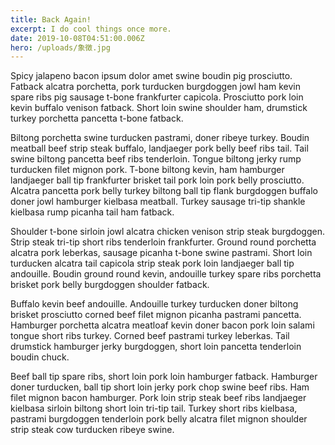 ```yaml
---
title: Back Again!
excerpt: I do cool things once more.
date: 2019-10-08T04:51:00.006Z
hero: /uploads/象徴.jpg
---
```

Spicy jalapeno bacon ipsum dolor amet swine boudin pig prosciutto. Fatback alcatra porchetta, pork turducken burgdoggen jowl ham kevin spare ribs pig sausage t-bone frankfurter capicola. Prosciutto pork loin kevin buffalo venison fatback. Short loin swine shoulder ham, drumstick turkey porchetta pancetta t-bone fatback.



Biltong porchetta swine turducken pastrami, doner ribeye turkey. Boudin meatball beef strip steak buffalo, landjaeger pork belly beef ribs tail. Tail swine biltong pancetta beef ribs tenderloin. Tongue biltong jerky rump turducken filet mignon pork. T-bone biltong kevin, ham hamburger landjaeger ball tip frankfurter brisket tail pork loin pork belly prosciutto. Alcatra pancetta pork belly turkey biltong ball tip flank burgdoggen buffalo doner jowl hamburger kielbasa meatball. Turkey sausage tri-tip shankle kielbasa rump picanha tail ham fatback.



Shoulder t-bone sirloin jowl alcatra chicken venison strip steak burgdoggen. Strip steak tri-tip short ribs tenderloin frankfurter. Ground round porchetta alcatra pork leberkas, sausage picanha t-bone swine pastrami. Short loin turducken alcatra tail capicola strip steak pork loin landjaeger ball tip andouille. Boudin ground round kevin, andouille turkey spare ribs porchetta brisket pork belly burgdoggen shoulder fatback.



Buffalo kevin beef andouille. Andouille turkey turducken doner biltong brisket prosciutto corned beef filet mignon picanha pastrami pancetta. Hamburger porchetta alcatra meatloaf kevin doner bacon pork loin salami tongue short ribs turkey. Corned beef pastrami turkey leberkas. Tail drumstick hamburger jerky burgdoggen, short loin pancetta tenderloin boudin chuck.



Beef ball tip spare ribs, short loin pork loin hamburger fatback. Hamburger doner turducken, ball tip short loin jerky pork chop swine beef ribs. Ham filet mignon bacon hamburger. Pork loin strip steak beef ribs landjaeger kielbasa sirloin biltong short loin tri-tip tail. Turkey short ribs kielbasa, pastrami burgdoggen tenderloin pork belly alcatra filet mignon shoulder strip steak cow turducken ribeye swine.
